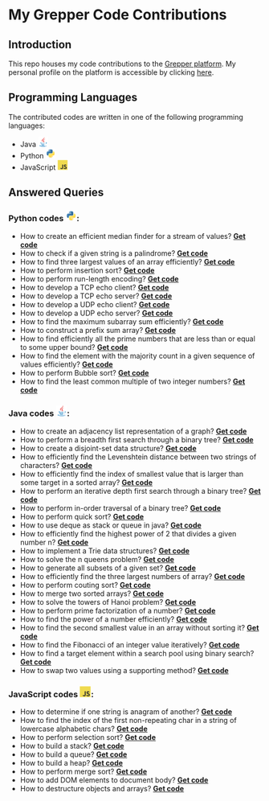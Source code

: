 # My Grepper Code Contributions

## Introduction

This repo houses my code contributions to the [Grepper platform](https://www.codegrepper.com/). My personal profile on the platform is accessible by clicking [here](https://www.codegrepper.com/profile/wissam-fawaz).

## Programming Languages

The contributed codes are written in one of the following programming languages:
- Java  <img height="20" src="https://github.com/devicons/devicon/blob/master/icons/java/java-original.svg" />
- Python <img height="20" src="https://github.com/devicons/devicon/blob/master/icons/python/python-original.svg" />
- JavaScript <img height="20" src="https://github.com/devicons/devicon/blob/master/icons/javascript/javascript-original.svg" />

## Answered Queries

### Python codes <img height="22" src="https://github.com/devicons/devicon/blob/master/icons/python/python-original.svg" />:
* How to create an efficient median finder for a stream of values? **[Get code](Python-codes/median_finder.py)**
* How to check if a given string is a palindrome? **[Get code](Python-codes/palindrome.py)**
* How to find three largest values of an array efficiently? **[Get code](Python-codes/three_largest.py)**
* How to perform insertion sort? **[Get code](Python-codes/insertion_sort.py)**
* How to perform run-length encoding? **[Get code](Python-codes/run_length_encoding.py)**
* How to develop a TCP echo client? **[Get code](Python-codes/tcp_echo_client.py)**
* How to develop a TCP echo server? **[Get code](Python-codes/tcp_echo_server.py)**
* How to develop a UDP echo client? **[Get code](Python-codes/udp_echo_client.py)**
* How to develop a UDP echo server? **[Get code](Python-codes/udp_echo_server.py)**
* How to find the maximum subarray sum efficiently? **[Get code](Python-codes/kadane_algorithm.py)**
* How to construct a prefix sum array? **[Get code](Python-codes/prefix_sum_array.py)**
* How to find efficiently all the prime numbers that are less than or equal to some upper bound? **[Get code](Python-codes/sieve_of_eratosthenes.py)**
* How to find the element with the majority count in a given sequence of values efficiently? **[Get code](Python-codes/boyer_moore.py)**
* How to perform Bubble sort? **[Get code](Python-codes/bubble_sorting.py)**
* How to find the least common multiple of two integer numbers? **[Get code](Python-codes/least_common_multiple.py)**

### Java codes <img height="22" src="https://github.com/devicons/devicon/blob/master/icons/java/java-original.svg" />:
* How to create an adjacency list representation of a graph? **[Get code](Java-codes/AdjacencyList.java)**
* How to perform a breadth first search through a binary tree? **[Get code](Java-codes/BreadthFirstSearch.java)**
* How to create a disjoint-set data structure? **[Get code](Java-codes/DisjointSets.java)**
* How to efficiently find the Levenshtein distance between two strings of characters? **[Get code](Java-codes/LevenshteinDistance.java)**
* How to efficiently find the index of smallest value that is larger than some target in a sorted array? **[Get code](Java-codes/SmallestLargerThanTarget.java)**
* How to perform an iterative depth first search through a binary tree? **[Get code](Java-codes/DepthFirstSearchIter.java)**
* How to perform in-order traversal of a binary tree? **[Get code](Java-codes/BTInOrderTraversal.java)**
* How to perform quick sort? **[Get code](Java-codes/QuickSort.java)**
* How to use deque as stack or queue in java? **[Get code](Java-codes/DequeDemo.java)**
* How to efficiently find the highest power of 2 that divides a given number n? **[Get code](Java-codes/HighestPowerOf2.java)**
* How to implement a Trie data structures? **[Get code](Java-codes/Trie.java)**
* How to solve the n queens problem? **[Get code](Java-codes/NQueensProblem.java)**
* How to generate all subsets of a given set? **[Get code](Java-codes/GeneratingSubsets.java)**
* How to efficiently find the three largest numbers of array? **[Get code](Java-codes/ThreeLargestNumbers.java)**
* How to perform couting sort? **[Get code](Java-codes/CountingSort.java)**
* How to merge two sorted arrays? **[Get code](Java-codes/MergingTwoArrays.java)**
* How to solve the towers of Hanoi problem? **[Get code](Java-codes/TowersOfHanoi.java)**
* How to perform prime factorization of a number? **[Get code](Java-codes/PrimeFactorization.java)**
* How to find the power of a number efficiently? **[Get code](Java-codes/EfficientPower.java)**
* How to find the second smallest value in an array without sorting it? **[Get code](Java-codes/SecondSmallest.java)**
* How to find the Fibonacci of an integer value iteratively? **[Get code](Java-codes/Fibonacci.java)**
* How to find a target element within a search pool using binary search? **[Get code](Java-codes/BinarySearch.java)**
* How to swap two values using a supporting method? **[Get code](Java-codes/SwapValues.java)**

### JavaScript codes <img height="22" src="https://github.com/devicons/devicon/blob/master/icons/javascript/javascript-original.svg" />:
* How to determine if one string is anagram of another? **[Get code](JavaScript-codes/anagram.js)**
* How to find the index of the first non-repeating char in a string of lowercase alphabetic chars? **[Get code](JavaScript-codes/uniqueChar.js)**
* How to perform selection sort? **[Get code](JavaScript-codes/selectionSort.js)**
* How to build a stack? **[Get code](JavaScript-codes/stack.js)**
* How to build a queue? **[Get code](JavaScript-codes/queue.js)**
* How to build a heap? **[Get code](JavaScript-codes/heap.js)**
* How to perform merge sort? **[Get code](JavaScript-codes/mergeSort.js)**
* How to add DOM elements to document body? **[Get code](JavaScript-codes/addDOMElts.js)**
* How to destructure objects and arrays? **[Get code](JavaScript-codes/destructureArrsObjs.js)**

